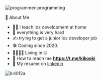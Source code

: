 ![programmer-programming](https://user-images.githubusercontent.com/45273279/168445585-ce15b33e-f945-4919-9f0a-0b95e7f5b26f.gif)


👾  About Me
   - 🧑‍💻  I teach ios development at home
   - 🌱  everything is very hard
   - ✍️  trying to get a junior ios developer job
   - 🛠️  Coding since 2020.
   - 👨‍👩‍👧‍👧  Living in 🤐
   - 💬 How to reach me **https://t.me/kikooki**
   - 💼 My resume on [linkedin](https://www.linkedin.com/in/kirill-drozdov-7ba685227/) 
<p><img align="center" src="https://github-readme-streak-stats.herokuapp.com/?user=kirill12a&" alt="kirill12a" /></p>
